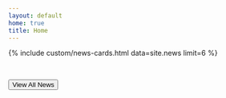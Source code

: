 ```yaml
---
layout: default
home: true
title: Home
---
```


{% include custom/news-cards.html data=site.news limit=6 %}

<br>

<p>
  <a href="{{ '/news' | absolute_url }}">
    <button class="button is-medium is-info">View All News</button>
  </a>
</p>
